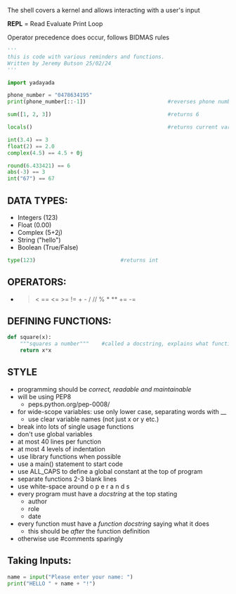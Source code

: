 The shell covers a kernel and allows interacting with a user's input

**REPL** = Read Evaluate Print Loop

Operator precedence does occur, follows BIDMAS rules

```python
'''
this is code with various reminders and functions.
Written by Jeremy Butson 25/02/24
'''

import yadayada

phone_number = "0478634195"
print(phone_number[::-1])                          #reverses phone number

sum([1, 2, 3])                                     #returns 6

locals()                                           #returns current vars

int(3.4) == 3
float(2) == 2.0
complex(4.5) == 4.5 + 0j

round(6.433421) == 6
abs(-3) == 3
int("67") == 67
```

## DATA TYPES:
- Integers (123)
- Float (0.00)
- Complex (5+2j)
- String ("hello")
- Boolean (True/False)
```python
type(123)                           #returns int
```

## OPERATORS:
 - > < == <= >= != + - / // % * ** += -=

## DEFINING FUNCTIONS:
```python
def square(x):
	"""squares a number"""    #called a docstring, explains what function does
	return x*x
```

## STYLE
- programming should be *correct, readable and maintainable*
- will be using PEP8
	- peps.python.org/pep-0008/
- for wide-scope variables: use only lower case, separating words with __ 
	- use clear variable names (not just x or y etc.)
- break into lots of single usage functions
- don't use global variables
- at most 40 lines per function
- at most 4 levels of indentation
- use library functions when possible
- use a main() statement to  start code
- use ALL_CAPS to define a global constant at the top of program
- separate functions 2-3 blank lines
- use white-space around o p e r a n d s
- every program must have a *docstring* at the top stating
	- author
	- role
	- date
- every function must have a *function docstring* saying what it does
	- this should be *after* the function definition
- otherwise use #comments sparingly

## Taking Inputs:
```python
name = input("Please enter your name: ")
print("HELLO " + name + "!")
```